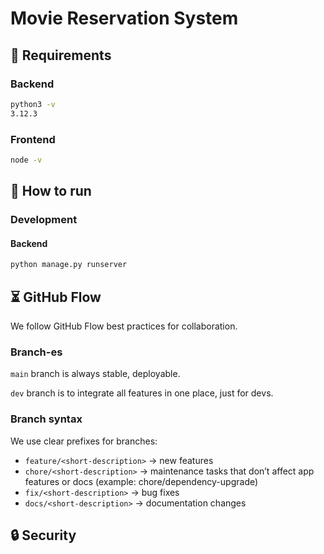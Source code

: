 # Movie Reservation System

## 🔦 Requirements

### Backend

```bash
python3 -v
3.12.3
```

### Frontend

```bash
node -v

```

## 🏃 How to run

### Development

#### Backend

```bash
python manage.py runserver
```

## ⏳ GitHub Flow

We follow GitHub Flow best practices for collaboration.

### Branch-es

`main` branch is always stable, deployable.

`dev` branch is to integrate all features in one place, just for devs.

### Branch syntax

We use clear prefixes for branches:

- `feature/<short-description>` -> new features
- `chore/<short-description>` -> maintenance tasks that don’t affect app features or docs (example: chore/dependency-upgrade)
- `fix/<short-description>` -> bug fixes
- `docs/<short-description>` -> documentation changes

## 🔒 Security
